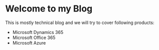 # Welcome to my Blog

This is mostly technical blog and we will try to cover following products:
- Microsoft Dynamics 365
- Microsoft Office 365
- Microsoft Azure

